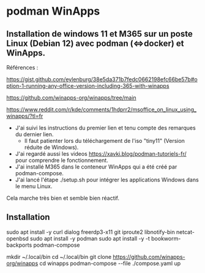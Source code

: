 # podman WinApps 

## Installation de windows 11 et M365 sur un poste Linux (Debian 12) avec podman (<=>docker) et WinApps.

Références :

https://gist.github.com/eylenburg/38e5da371b7fedc0662198efc66be57b#option-1-running-any-office-version-including-365-with-winapps

https://github.com/winapps-org/winapps/tree/main

https://www.reddit.com/r/kde/comments/1hdprr2/msoffice_on_linux_using_winapps/?tl=fr


- J'ai suivi les instructions du premier lien et tenu compte des remarques du dernier lien.
	- Il faut patienter lors du téléchargement de l'iso "tiny11" (Version réduite de Windows).
- J'ai regardé aussi les videos https://xavki.blog/podman-tutoriels-fr/ pour comprendre le fonctionnement.
- J'ai installé M365 dans le conteneur WinApps qui a été créé par podman-compose.
- J'ai lancé l'étape ./setup.sh pour intégrer les applications Windows dans le menu Linux.

Cela marche très bien et semble bien réactif.

## Installation

sudo apt install -y curl dialog freerdp3-x11 git iproute2 libnotify-bin netcat-openbsd
sudo apt install -y podman
sudo apt install -y -t bookworm-backports podman-compose

mkdir ~/.local/bin
cd ~/.local/bin
git clone https://github.com/winapps-org/winapps
cd winapps
podman-compose --file ./compose.yaml up
